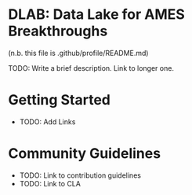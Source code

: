# DLAB: Data Lake for AMES Breakthroughs
(n.b. this file is .github/profile/README.md)

TODO: Write a brief description. Link to longer one.

# Getting Started

- TODO: Add Links

# Community Guidelines

- TODO: Link to contribution guidelines
- TODO: Link to CLA
